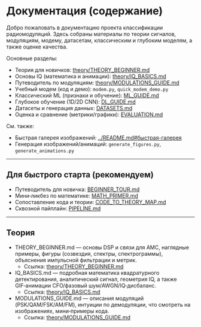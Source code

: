 # Документация (содержание)

Добро пожаловать в документацию проекта классификации радиомодуляций. Здесь собраны материалы по теории сигналов, модуляциям, модему, датасетам, классическим и глубоким моделям, а также оценке качества.

Основные разделы:
- Теория для новичков: [theory/THEORY_BEGINNER.md](theory/THEORY_BEGINNER.md)
- Основы IQ (математика и анимации): [theory/IQ_BASICS.md](theory/IQ_BASICS.md)
- Путеводитель по модуляциям: [theory/MODULATIONS_GUIDE.md](theory/MODULATIONS_GUIDE.md)
- Учебный модем (код и демо): `modem.py`, `quick_modem_demo.py`
- Классический ML (признаки и обучение): [ML_GUIDE.md](ML_GUIDE.md)
- Глубокое обучение (1D/2D CNN): [DL_GUIDE.md](DL_GUIDE.md)
- Датасеты и генерация данных: [DATASETS.md](DATASETS.md)
- Оценка и сравнение (метрики/графики): [EVALUATION.md](EVALUATION.md)

См. также:
- Быстрая галерея изображений: [../README.md#быстрая-галерея](../README.md#быстрая-галерея)
- Генерация изображений/анимаций: `generate_figures.py`, `generate_animations.py`

---

## Для быстрого старта (рекомендуем)

- Путеводитель для новичка: [BEGINNER_TOUR.md](BEGINNER_TOUR.md)
- Мини‑ликбез по математике: [MATH_PRIMER.md](MATH_PRIMER.md)
- Сопоставление кода и теории: [CODE_TO_THEORY_MAP.md](CODE_TO_THEORY_MAP.md)
- Сквозной пайплайн: [PIPELINE.md](PIPELINE.md)

---

## Теория

- THEORY_BEGINNER.md — основы DSP и связи для AMC, наглядные примеры, фигуры (созвездия, спектры, спектрограммы), объяснения импульсной фильтрации и метрик.
  - Ссылка: [theory/THEORY_BEGINNER.md](theory/THEORY_BEGINNER.md)
- IQ_BASICS.md — подробная математика квадратурного детектирования, аналитический сигнал, геометрия IQ, а также GIF‑анимации CFO/фазовый шум/AWGN/IQ‑дисбаланс.
  - Ссылка: [theory/IQ_BASICS.md](theory/IQ_BASICS.md)
- MODULATIONS_GUIDE.md — описания модуляций (PSK/QAM/FSK/AM/FM), интуиции по демодуляции, что смотреть на изображениях, мини‑примеры кода.
  - Ссылка: [theory/MODULATIONS_GUIDE.md](theory/MODULATIONS_GUIDE.md)
